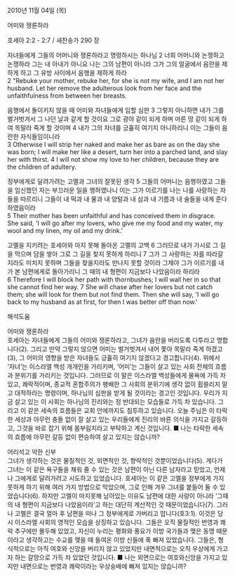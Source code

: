 2010년 11월 04일 (목)

어미와 쟁론하라



호세아 2:2 - 2:7 / 새찬송가 290 장


자녀들에게 그들의 어머니와 쟁론하라고 명령하시는 하나님 
2 너희 어머니와 논쟁하고 논쟁하라 그는 내 아내가 아니요 나는 그의 남편이 아니라 그가 그의 얼굴에서 음란을 제하게 하고 그 유방 사이에서 음행을 제하게 하라  
2 "Rebuke your mother, rebuke her, for she is not my wife, and I am not her husband. Let her remove the adulterous look from her face and the unfaithfulness from between her breasts. 

음행에서 돌이키지 않을 때 어미와 자녀들에게 임할 심판
3 그렇지 아니하면 내가 그를 벌거벗겨서 그 나던 날과 같게 할 것이요 그로 광야 같이 되게 하며 마른 땅 같이 되게 하여 목말라 죽게 할 것이며 4 내가 그의 자녀를 긍휼히 여기지 아니하리니 이는 그들이 음란한 자식들임이니라  
3 Otherwise I will strip her naked and make her as bare as on the day she was born; I will make her like a desert, turn her into a parched land, and slay her with thirst. 4 I will not show my love to her children, because they are the children of adultery. 

정부에게로 달려가려는 고멜과 그녀의 잘못된 생각 
5 그들의 어머니는 음행하였고 그들을 임신했던 자는 부끄러운 일을 행하였나니 이는 그가 이르기를 나는 나를 사랑하는 자들을 따르리니 그들이 내 떡과 내 물과 내 양털과 내 삼과 내 기름과 내 술들을 내게 준다 하였음이라  
5 Their mother has been unfaithful and has conceived them in disgrace. She said, 'I will go after my lovers, who give me my food and my water, my wool and my linen, my oil and my drink.' 

고멜을 지키려는 호세아와 마지 못해 돌아온 고멜의 고백
6 그러므로 내가 가시로 그 길을 막으며 담을 쌓아 그로 그 길을 찾지 못하게 하리니 7 그가 그 사랑하는 자를 따라갈지라도 미치지 못하며 그들을 찾을지라도 만나지 못할 것이라 그제야 그가 이르기를 내가 본 남편에게로 돌아가리니 그 때의 내 형편이 지금보다 나았음이라 하리라  
6 Therefore I will block her path with thornbushes; I will wall her in so that she cannot find her way. 7 She will chase after her lovers but not catch them; she will look for them but not find them. Then she will say, 'I will go back to my husband as at first, for then I was better off than now.'

해석도움





어미와 쟁론하라  
호세아는 자녀들에게 그들의 어미와 쟁론하라고, 그녀가 음란을 버리도록 다투라고 명합니다(2). 그리고 만약 그렇지 않으면 어미는 벌거벗겨서 내어 쫓아 목말라 죽게 하겠고(3), 그 어미의 영향을 받은 자녀들도 긍휼히 여기지 않겠다고 경고합니다(4). 위에서 ‘자녀’는 이스라엘 백성 개개인을 가리키며, ‘어미’는 그들이 살고 있는 사회 전체의 흐름과 분위기를 가리키는 것입니다. 그러므로 이 말은 이스라엘 백성들에게 물욕에 가득 차 있고, 쾌락적이며, 종교적 혼합주의가 팽배한 그 사회의 분위기에 생각 없이 휩쓸리지 말고 대적하라는 명령이며, 하나님의 심판을 받게 될 것이라는 경고인 것입니다. 우리가 지금 살고 있는 이 사회는 하나님의 진리와는 정 반대되는 모습들로 가득 차 있습니다. 그리고 이 같은 세속의 흐름들은 교회 안에까지도 침투하고 있습니다. 오늘 주님은 이 타락한 세상과 아무런 충돌 없이 잘 살고 있는 우리들에게 진리의 바른 의식을 가지고 갈등하고, 그것을 바로 잡기 위해 몸부림치라고 부탁하고 계신 것입니다. 
■ 나는 타락한 세속의 흐름에 아무런 갈등 없이 편승하여 살고 있지는 않습니까? 

어리석고 악한 신부  
그녀가 생각하는 것은 물질적인 것, 외면적인 것, 향락적인 것뿐이었습니다(5). 게다가 그녀는 이 같은 욕구들을 채워 줄 수 있는 것은 남편이 아닌 다른 남자라고 믿었고, 언제나 그에게로 달려가려고 시도하고 있었습니다. 호세아는 이 같은 고멜을 정부에게 가지 못하게 하기 위해 여러 가지 방법으로 막았으며, 그로 인해 겨우 그녀를 붙들어 둘 수 있었습니다(6). 하지만 고멜이 마지못해 남아있는 이유도 남편에 대한 사랑이 아니라 ‘그때의 내 형편이 지금보다 나았음이라’고 하는 대단히 계산적인 것 때문이었습니다(7). 그러나 고멜은 결국 얼마 후 남편을 떠나 그 정부에게로 가버리고 맙니다(호3:1). 이것은 당시 이스라엘 사회의 영적인 모습을 상징하고 있습니다. 그들은 오직 물질적인 번영과 쾌락 추구에만 몰두해 있었고, 자신이 누리는 평화와 풍요가 이방 국가들과 맺은 동맹 때문이라고 생각하고는 수교를 맺을 때 들여온 이방 신들에 푹 빠져 있었습니다. 그들은, 형식적으로는 아직 여호와 신앙을 버리지 않고 있었지만 내면적으로는 오직 우상에게 가고자 하는 갈망으로 가득 차 있었던 것입니다. 
■ 나는 외면으로는 여호와신앙을 가지고 있지만 내면으로는 번영과 쾌락이라는 우상숭배에 빠져 있지는 않습니까?
